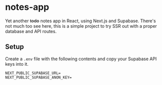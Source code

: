 # notes-app

Yet another ~~todo~~ notes app in React, using Next.js and Supabase. There's not much too see here, this is a simple project to try SSR out with a proper database and API routes.

## Setup

Create a `.env` file with the following contents and copy your Supabase API keys into it.

```
NEXT_PUBLIC_SUPABASE_URL=
NEXT_PUBLIC_SUPABASE_ANON_KEY=
```
